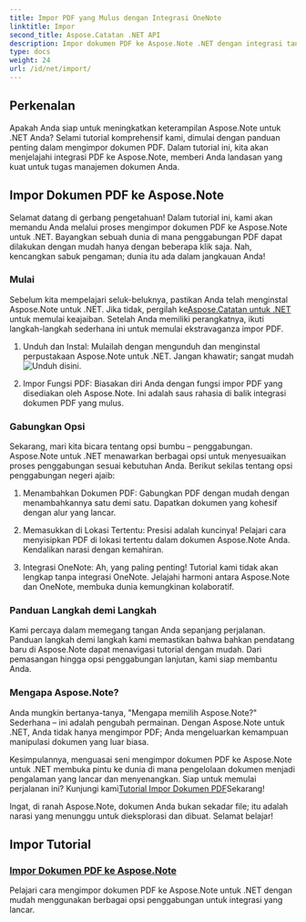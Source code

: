 ```yaml
---
title: Impor PDF yang Mulus dengan Integrasi OneNote
linktitle: Impor
second_title: Aspose.Catatan .NET API
description: Impor dokumen PDF ke Aspose.Note .NET dengan integrasi tanpa batas menggunakan berbagai opsi penggabungan. Belajar dengan tutorial langkah demi langkah, termasuk integrasi OneNote.
type: docs
weight: 24
url: /id/net/import/
---
```


## Perkenalan

Apakah Anda siap untuk meningkatkan keterampilan Aspose.Note untuk .NET Anda? Selami tutorial komprehensif kami, dimulai dengan panduan penting dalam mengimpor dokumen PDF. Dalam tutorial ini, kita akan menjelajahi integrasi PDF ke Aspose.Note, memberi Anda landasan yang kuat untuk tugas manajemen dokumen Anda.

## Impor Dokumen PDF ke Aspose.Note

Selamat datang di gerbang pengetahuan! Dalam tutorial ini, kami akan memandu Anda melalui proses mengimpor dokumen PDF ke Aspose.Note untuk .NET. Bayangkan sebuah dunia di mana penggabungan PDF dapat dilakukan dengan mudah hanya dengan beberapa klik saja. Nah, kencangkan sabuk pengaman; dunia itu ada dalam jangkauan Anda!

### Mulai

 Sebelum kita mempelajari seluk-beluknya, pastikan Anda telah menginstal Aspose.Note untuk .NET. Jika tidak, pergilah ke[Aspose.Catatan untuk .NET](https://products.aspose.com/note/net) untuk memulai keajaiban. Setelah Anda memiliki perangkatnya, ikuti langkah-langkah sederhana ini untuk memulai ekstravaganza impor PDF.

1. Unduh dan Instal: Mulailah dengan mengunduh dan menginstal perpustakaan Aspose.Note untuk .NET. Jangan khawatir; sangat mudah![Unduh disini](https://downloads.aspose.com/note/net).

2. Impor Fungsi PDF: Biasakan diri Anda dengan fungsi impor PDF yang disediakan oleh Aspose.Note. Ini adalah saus rahasia di balik integrasi dokumen PDF yang mulus.

### Gabungkan Opsi

Sekarang, mari kita bicara tentang opsi bumbu – penggabungan. Aspose.Note untuk .NET menawarkan berbagai opsi untuk menyesuaikan proses penggabungan sesuai kebutuhan Anda. Berikut sekilas tentang opsi penggabungan negeri ajaib:

1. Menambahkan Dokumen PDF: Gabungkan PDF dengan mudah dengan menambahkannya satu demi satu. Dapatkan dokumen yang kohesif dengan alur yang lancar.

2. Memasukkan di Lokasi Tertentu: Presisi adalah kuncinya! Pelajari cara menyisipkan PDF di lokasi tertentu dalam dokumen Aspose.Note Anda. Kendalikan narasi dengan kemahiran.

3. Integrasi OneNote: Ah, yang paling penting! Tutorial kami tidak akan lengkap tanpa integrasi OneNote. Jelajahi harmoni antara Aspose.Note dan OneNote, membuka dunia kemungkinan kolaboratif.

### Panduan Langkah demi Langkah

Kami percaya dalam memegang tangan Anda sepanjang perjalanan. Panduan langkah demi langkah kami memastikan bahwa bahkan pendatang baru di Aspose.Note dapat menavigasi tutorial dengan mudah. Dari pemasangan hingga opsi penggabungan lanjutan, kami siap membantu Anda.

### Mengapa Aspose.Note?

Anda mungkin bertanya-tanya, "Mengapa memilih Aspose.Note?" Sederhana – ini adalah pengubah permainan. Dengan Aspose.Note untuk .NET, Anda tidak hanya mengimpor PDF; Anda mengeluarkan kemampuan manipulasi dokumen yang luar biasa.

 Kesimpulannya, menguasai seni mengimpor dokumen PDF ke Aspose.Note untuk .NET membuka pintu ke dunia di mana pengelolaan dokumen menjadi pengalaman yang lancar dan menyenangkan. Siap untuk memulai perjalanan ini? Kunjungi kami[Tutorial Impor Dokumen PDF](./import-pdf-documents/)Sekarang!

Ingat, di ranah Aspose.Note, dokumen Anda bukan sekadar file; itu adalah narasi yang menunggu untuk dieksplorasi dan dibuat. Selamat belajar!
## Impor Tutorial
### [Impor Dokumen PDF ke Aspose.Note](./import-pdf-documents/)
Pelajari cara mengimpor dokumen PDF ke Aspose.Note untuk .NET dengan mudah menggunakan berbagai opsi penggabungan untuk integrasi yang lancar.